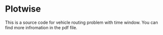 # Plotwise
This is a source code for vehicle routing problem with time window.
You can find more infromation in the pdf file.
